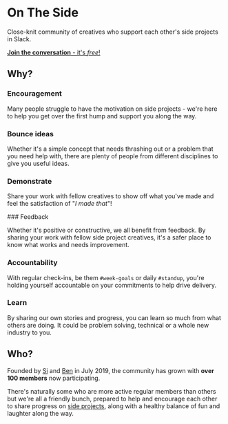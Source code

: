 # On The Side 

Close-knit community of creatives who support each other's side projects in Slack.

[**Join the conversation** - it's *free*!](https://join.slack.com/t/onthesideworkspace/shared_invite/enQtNzA0MTcyOTk4MzA2LWEzNjcxODIzM2I3ZjA0MWQ2YTI4YzcxZGMxNTkwNGI5ZGRkYWZmYWVmOTdmOTc3NmIyZjRmN2RmMjk1NTZlZGQ)

## Why?

### Encouragement  

Many people struggle to have the motivation on side projects - we're here to help you get over the first hump and support you along the way.

### Bounce ideas

Whether it's a simple concept that needs thrashing out or a problem that you need help with, there are plenty of people from different disciplines to give you useful ideas.

### Demonstrate

Share your work with fellow creatives to show off what you've made and feel the satisfaction of "_I made that_"!

### Feedback

Whether it's positive or constructive, we all benefit from feedback. By sharing your work with fellow side project creatives, it's a safer place to know what works and needs improvement.

### Accountability

With regular check-ins, be them `#week-goals` or daily `#standup`, you're holding yourself accountable on your commitments to help drive delivery.

### Learn

By sharing our own stories and progress, you can learn so much from what others are doing. It could be problem solving, technical or a whole new industry to you.

## Who?

Founded by [Si](https://sijobling.com/) and [Ben](https://twitter.com/brussels) in July 2019, the community has grown with **over 100 members** now participating.

There's naturally some who are more active regular members than others but we're all a friendly bunch, prepared to help and encourage each other to share progress on [side projects](Projects), along with a healthy balance of fun and laughter along the way.

